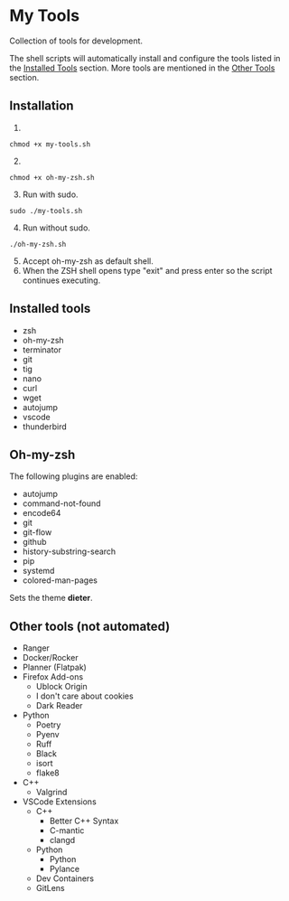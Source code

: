 # My Tools

Collection of tools for development.

The shell scripts will automatically install and configure the tools listed in the [Installed Tools](#installed-tools) section. More tools are mentioned in the [Other Tools](#other-tools) section.

## Installation
1.
```
chmod +x my-tools.sh
```
2. 
```
chmod +x oh-my-zsh.sh
```
3. Run with sudo.
```
sudo ./my-tools.sh
```
4. Run without sudo.
```
./oh-my-zsh.sh
```
5. Accept oh-my-zsh as default shell.
6. When the ZSH shell opens type "exit" and press enter so the script continues executing.

## Installed tools
- zsh
- oh-my-zsh
- terminator
- git
- tig
- nano
- curl
- wget
- autojump
- vscode
- thunderbird

## Oh-my-zsh

The following plugins are enabled:
- autojump
- command-not-found
- encode64
- git
- git-flow
- github
- history-substring-search
- pip
- systemd
- colored-man-pages

Sets the theme **dieter**.

## Other tools (not automated)

- Ranger
- Docker/Rocker
- Planner (Flatpak)
- Firefox Add-ons
  - Ublock Origin
  - I don't care about cookies
  - Dark Reader
- Python
  - Poetry
  - Pyenv
  - Ruff
  - Black
  - isort
  - flake8
- C++
  - Valgrind
- VSCode Extensions
  - C++
    - Better C++ Syntax
    - C-mantic
    - clangd
  - Python
    - Python
    - Pylance
  - Dev Containers
  - GitLens
